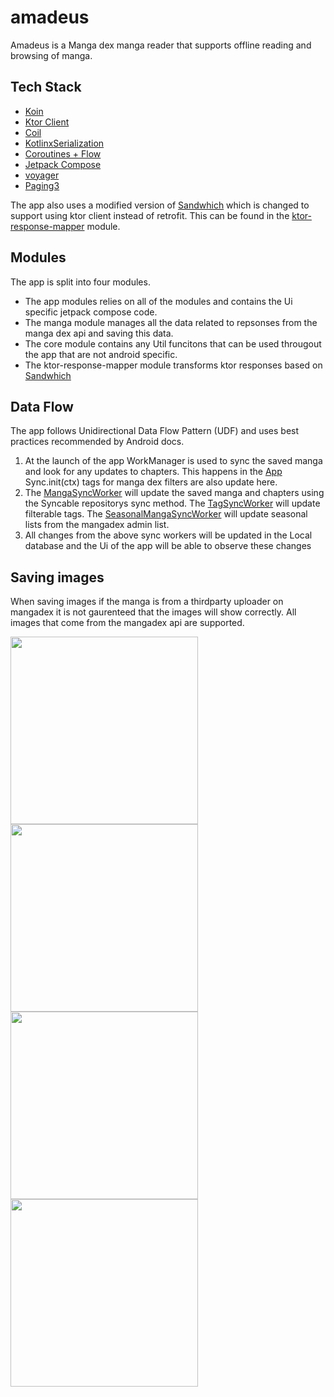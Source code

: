 # amadeus
Amadeus is a Manga dex manga reader that supports offline reading and browsing of manga.

## Tech Stack
- [Koin](https://insert-koin.io/)
- [Ktor Client](https://ktor.io/)
- [Coil](https://coil-kt.github.io/coil/compose/)
- [KotlinxSerialization](https://kotlinlang.org/docs/serialization.html)
- [Coroutines + Flow](https://kotlinlang.org/docs/coroutines-overview.html)
- [Jetpack Compose](https://developer.android.com/jetpack/compose)
- [voyager](https://voyager.adriel.cafe/)
- [Paging3](https://developer.android.com/topic/libraries/architecture/paging/v3-overview)

The app also uses a modified version of [Sandwhich](https://github.com/skydoves/sandwich) which is changed to support using ktor client instead of retrofit.
This can be found in the [ktor-response-mapper](https://github.com/SilvVF/amadeus/tree/master/ktor-response-mapper) module.

## Modules
The app is split into four modules.
- The app modules relies on all of the modules and contains the Ui specific jetpack compose code.
- The manga module manages all the data related to repsonses from the manga dex api and saving this data.
- The core module contains any Util funcitons that can be used througout the app that are not android specific.
- The ktor-response-mapper module transforms ktor responses based on [Sandwhich](https://github.com/skydoves/sandwich)

## Data Flow
The app follows Unidirectional Data Flow Pattern (UDF) and uses best practices recommended by Android docs.

1. At the launch of the app WorkManager is used to sync the saved manga and look for any updates to chapters.
This happens in the [App](https://github.com/SilvVF/amadeus/blob/master/app/src/main/java/io/silv/amadeus/AmadeusApp.kt) Sync.init(ctx)
tags for manga dex filters are also update here.
3. The [MangaSyncWorker](https://github.com/SilvVF/amadeus/blob/master/manga/src/main/java/io/silv/manga/local/workers/MangaSyncWorker.kt) will update the saved manga and chapters      using the Syncable repositorys sync method.
  The [TagSyncWorker](https://github.com/SilvVF/amadeus/blob/master/manga/src/main/java/io/silv/manga/local/workers/TagSyncWorker.kt) will update filterable tags.
  The [SeasonalMangaSyncWorker](https://github.com/SilvVF/amadeus/blob/master/manga/src/main/java/io/silv/manga/local/workers/SeasonalMangaSyncWorker.kt) will update seasonal lists     from the mangadex admin list.
4. All changes from the above sync workers will be updated in the Local database and the Ui of the app will be able to observe these changes

## Saving images
When saving images if the manga is from a thirdparty uploader on mangadex it is not gaurenteed that the images will show correctly. All images that come from the mangadex api are 
supported.

<img src="https://github.com/SilvVF/amadeus/assets/98186105/cb687834-a69f-42fe-a1df-6921c0d2767e" width=300>
<img src="https://github.com/SilvVF/amadeus/assets/98186105/3adffca4-fe15-4e7a-bfb3-a46c5ffb35fc" width=300>
<img src="https://github.com/SilvVF/amadeus/assets/98186105/a859ad00-e6c8-4ef6-8128-447dc6abb242" width=300>
<img src="https://github.com/SilvVF/amadeus/assets/98186105/7789c840-b449-4a4b-9fcf-1aa24d6f9d74" width=300>
